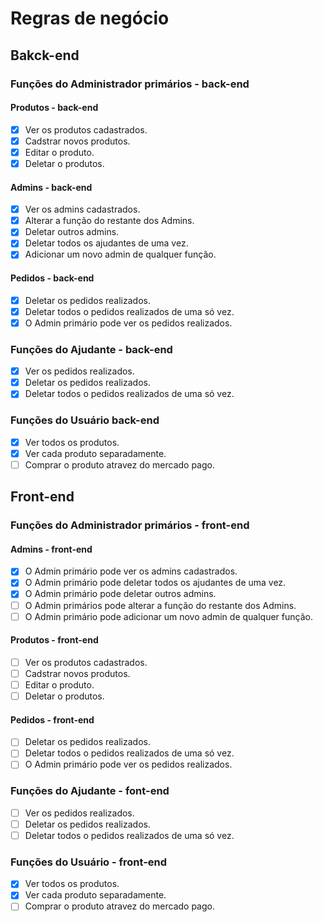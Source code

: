 # Regras de negócio

## Bakck-end

### Funções do Administrador primários - back-end

#### Produtos - back-end

- [x] Ver os produtos cadastrados.
- [x] Cadstrar novos produtos.
- [x] Editar o produto.
- [x] Deletar o produtos.

#### Admins - back-end

- [x] Ver os admins cadastrados.
- [x] Alterar a função do restante dos Admins.
- [x] Deletar outros admins.
- [x] Deletar todos os ajudantes de uma vez.
- [x] Adicionar um novo admin de qualquer função.

#### Pedidos - back-end

- [x] Deletar os pedidos realizados.
- [x] Deletar todos o pedidos realizados de uma só vez.
- [x] O Admin primário pode ver os pedidos realizados.

### Funções do Ajudante - back-end

- [x] Ver os pedidos realizados.
- [x] Deletar os pedidos realizados.
- [x] Deletar todos o pedidos realizados de uma só vez.

### Funções do Usuário back-end

- [x] Ver todos os produtos.
- [x] Ver cada produto separadamente.
- [ ] Comprar o produto atravez do mercado pago.

## Front-end

### Funções do Administrador primários - front-end

#### Admins - front-end

- [x] O Admin primário pode ver os admins cadastrados.
- [x] O Admin primário pode deletar todos os ajudantes de uma vez.
- [x] O Admin primário pode deletar outros admins.
- [ ] O Admin primários pode alterar a função do restante dos Admins.
- [ ] O Admin primário pode adicionar um novo admin de qualquer função.

#### Produtos - front-end

- [ ] Ver os produtos cadastrados.
- [ ] Cadstrar novos produtos.
- [ ] Editar o produto.
- [ ] Deletar o produtos.

#### Pedidos - front-end

- [ ] Deletar os pedidos realizados.
- [ ] Deletar todos o pedidos realizados de uma só vez.
- [ ] O Admin primário pode ver os pedidos realizados.

### Funções do Ajudante - font-end

- [ ] Ver os pedidos realizados.
- [ ] Deletar os pedidos realizados.
- [ ] Deletar todos o pedidos realizados de uma só vez.

### Funções do Usuário - front-end

- [x] Ver todos os produtos.
- [x] Ver cada produto separadamente.
- [ ] Comprar o produto atravez do mercado pago.
